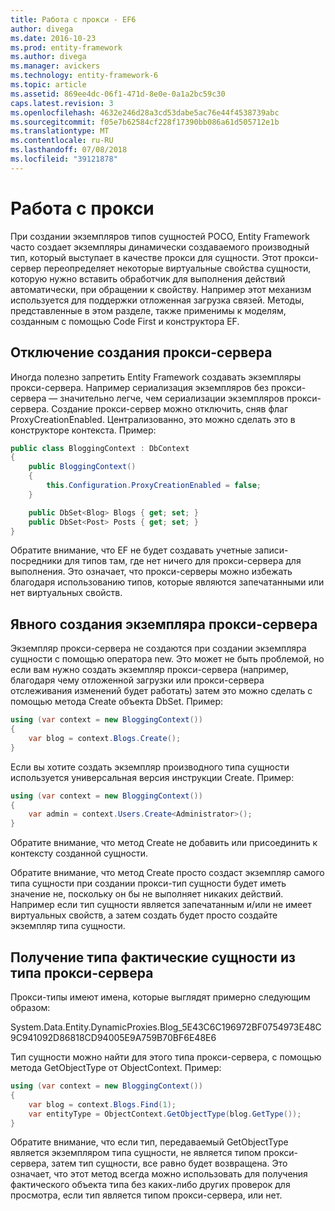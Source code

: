 ```yaml
---
title: Работа с прокси - EF6
author: divega
ms.date: 2016-10-23
ms.prod: entity-framework
ms.author: divega
ms.manager: avickers
ms.technology: entity-framework-6
ms.topic: article
ms.assetid: 869ee4dc-06f1-471d-8e0e-0a1a2bc59c30
caps.latest.revision: 3
ms.openlocfilehash: 4632e246d28a3cd53dabe5ac76e44f4538739abc
ms.sourcegitcommit: f05e7b62584cf228f17390bb086a61d505712e1b
ms.translationtype: MT
ms.contentlocale: ru-RU
ms.lasthandoff: 07/08/2018
ms.locfileid: "39121878"
---
```

# <a name="working-with-proxies"></a>Работа с прокси
При создании экземпляров типов сущностей POCO, Entity Framework часто создает экземпляры динамически создаваемого производный тип, который выступает в качестве прокси для сущности. Этот прокси-сервер переопределяет некоторые виртуальные свойства сущности, которую нужно вставить обработчик для выполнения действий автоматически, при обращении к свойству. Например этот механизм используется для поддержки отложенная загрузка связей. Методы, представленные в этом разделе, также применимы к моделям, созданным с помощью Code First и конструктора EF.  

## <a name="disabling-proxy-creation"></a>Отключение создания прокси-сервера  

Иногда полезно запретить Entity Framework создавать экземпляры прокси-сервера. Например сериализация экземпляров без прокси-сервера — значительно легче, чем сериализации экземпляров прокси-сервера. Создание прокси-сервер можно отключить, сняв флаг ProxyCreationEnabled. Централизованно, это можно сделать это в конструкторе контекста. Пример:  

``` csharp
public class BloggingContext : DbContext
{
    public BloggingContext()
    {
        this.Configuration.ProxyCreationEnabled = false;
    }  

    public DbSet<Blog> Blogs { get; set; }
    public DbSet<Post> Posts { get; set; }
}
```  

Обратите внимание, что EF не будет создавать учетные записи-посредники для типов там, где нет ничего для прокси-сервера для выполнения. Это означает, что прокси-серверы можно избежать благодаря использованию типов, которые являются запечатанными или нет виртуальных свойств.  

## <a name="explicitly-creating-an-instance-of-a-proxy"></a>Явного создания экземпляра прокси-сервера  

Экземпляр прокси-сервера не создаются при создании экземпляра сущности с помощью оператора new. Это может не быть проблемой, но если вам нужно создать экземпляр прокси-сервера (например, благодаря чему отложенной загрузки или прокси-сервера отслеживания изменений будет работать) затем это можно сделать с помощью метода Create объекта DbSet. Пример:  

``` csharp
using (var context = new BloggingContext())
{
    var blog = context.Blogs.Create();
}
```  

Если вы хотите создать экземпляр производного типа сущности используется универсальная версия инструкции Create. Пример:  

``` csharp
using (var context = new BloggingContext())
{
    var admin = context.Users.Create<Administrator>();
}
```  

Обратите внимание, что метод Create не добавить или присоединить к контексту созданной сущности.  

Обратите внимание, что метод Create просто создаст экземпляр самого типа сущности при создании прокси-тип сущности будет иметь значение не, поскольку он бы не выполняет никаких действий. Например если тип сущности является запечатанным и/или не имеет виртуальных свойств, а затем создать будет просто создайте экземпляр типа сущности.  

## <a name="getting-the-actual-entity-type-from-a-proxy-type"></a>Получение типа фактические сущности из типа прокси-сервера  

Прокси-типы имеют имена, которые выглядят примерно следующим образом:  

System.Data.Entity.DynamicProxies.Blog_5E43C6C196972BF0754973E48C9C941092D86818CD94005E9A759B70BF6E48E6  

Тип сущности можно найти для этого типа прокси-сервера, с помощью метода GetObjectType от ObjectContext. Пример:  

``` csharp
using (var context = new BloggingContext())
{
    var blog = context.Blogs.Find(1);
    var entityType = ObjectContext.GetObjectType(blog.GetType());
}
```  

Обратите внимание, что если тип, передаваемый GetObjectType является экземпляром типа сущности, не является типом прокси-сервера, затем тип сущности, все равно будет возвращена. Это означает, что этот метод всегда можно использовать для получения фактического объекта типа без каких-либо других проверок для просмотра, если тип является типом прокси-сервера, или нет.  
